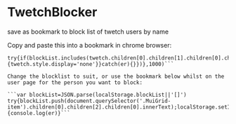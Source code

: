 # TwetchBlocker
save as bookmark to block list of twetch users by name

Copy and paste this into a bookmark in chrome browser:

```setInterval(()=>{var blockList=(localStorage.blockList||[]);var allTwetches=document.querySelectorAll('.MuiGrid-item');allTwetches.forEach((twetch)=>{try{if(blockList.includes(twetch.children[0].children[0].children[1].children[0].innerText)){twetch.style.display='none'}}catch(er){}
try{if(blockList.includes(twetch.children[0].children[1].children[0].children[0].innerText)){twetch.style.display='none'}}catch(er){}})},1000)```

Change the blocklist to suit, or use the bookmark below whilst on the user page for the person you want to block:

```var blockList=JSON.parse(localStorage.blockList||'[]')
try{blockList.push(document.querySelector('.MuiGrid-item').children[0].children[2].children[0].innerText);localStorage.setItem('blockList',JSON.stringify(blockList))}catch(er){console.log(er)}```

